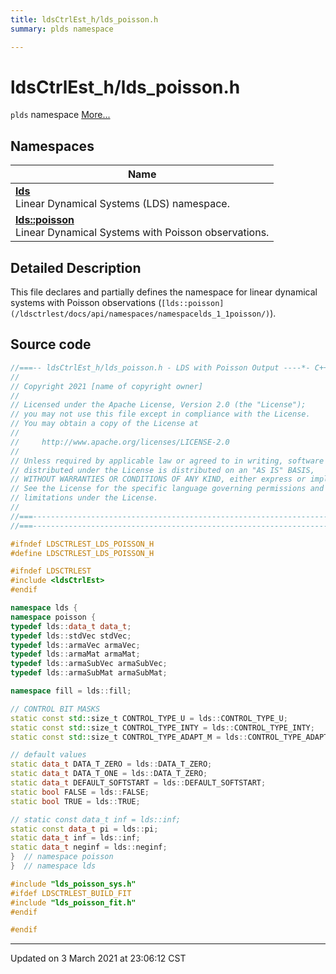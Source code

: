 ```yaml
---
title: ldsCtrlEst_h/lds_poisson.h
summary: plds namespace 

---
```


# ldsCtrlEst_h/lds_poisson.h

`plds` namespace  [More...](#detailed-description)



## Namespaces

| Name           |
| -------------- |
| **[lds](/ldsctrlest/docs/api/namespaces/namespacelds/)** <br>Linear Dynamical Systems (LDS) namespace.  |
| **[lds::poisson](/ldsctrlest/docs/api/namespaces/namespacelds_1_1poisson/)** <br>Linear Dynamical Systems with Poisson observations.  |

## Detailed Description



This file declares and partially defines the namespace for linear dynamical systems with Poisson observations (`[lds::poisson](/ldsctrlest/docs/api/namespaces/namespacelds_1_1poisson/)`). 





## Source code

```cpp
//===-- ldsCtrlEst_h/lds_poisson.h - LDS with Poisson Output ----*- C++ -*-===//
//
// Copyright 2021 [name of copyright owner]
//
// Licensed under the Apache License, Version 2.0 (the "License");
// you may not use this file except in compliance with the License.
// You may obtain a copy of the License at
//
//     http://www.apache.org/licenses/LICENSE-2.0
//
// Unless required by applicable law or agreed to in writing, software
// distributed under the License is distributed on an "AS IS" BASIS,
// WITHOUT WARRANTIES OR CONDITIONS OF ANY KIND, either express or implied.
// See the License for the specific language governing permissions and
// limitations under the License.
//
//===----------------------------------------------------------------------===//
//===----------------------------------------------------------------------===//

#ifndef LDSCTRLEST_LDS_POISSON_H
#define LDSCTRLEST_LDS_POISSON_H

#ifndef LDSCTRLEST
#include <ldsCtrlEst>
#endif

namespace lds {
namespace poisson {
typedef lds::data_t data_t;
typedef lds::stdVec stdVec;
typedef lds::armaVec armaVec;
typedef lds::armaMat armaMat;
typedef lds::armaSubVec armaSubVec;
typedef lds::armaSubMat armaSubMat;

namespace fill = lds::fill;

// CONTROL BIT MASKS
static const std::size_t CONTROL_TYPE_U = lds::CONTROL_TYPE_U;
static const std::size_t CONTROL_TYPE_INTY = lds::CONTROL_TYPE_INTY;
static const std::size_t CONTROL_TYPE_ADAPT_M = lds::CONTROL_TYPE_ADAPT_M;

// default values
static data_t DATA_T_ZERO = lds::DATA_T_ZERO;
static data_t DATA_T_ONE = lds::DATA_T_ZERO;
static data_t DEFAULT_SOFTSTART = lds::DEFAULT_SOFTSTART;
static bool FALSE = lds::FALSE;
static bool TRUE = lds::TRUE;

// static const data_t inf = lds::inf;
static const data_t pi = lds::pi;
static data_t inf = lds::inf;
static data_t neginf = lds::neginf;
}  // namespace poisson
}  // namespace lds

#include "lds_poisson_sys.h"
#ifdef LDSCTRLEST_BUILD_FIT
#include "lds_poisson_fit.h"
#endif

#endif
```


-------------------------------

Updated on  3 March 2021 at 23:06:12 CST
